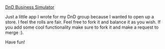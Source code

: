 [DnD Business Simulator](https://phara0h.github.io/DnDBusinessSimulator/)

Just a little app I wrote for my DnD group because I wanted to open up a store. I feel the rolls are fair. Feel free to fork it and balance it as you wish. If you add some cool functionality make sure to fork it and make a request to merge :).

Have fun!
